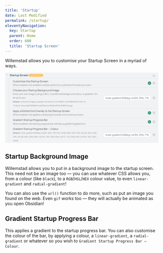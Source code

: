 ```yaml
---
title: 'Startup'
date: Last Modified 
permalink: /startup/
eleventyNavigation:
  key: Startup
  parent: Home
  order: 600
  title: 'Startup Screen'
---
```


Willemstad allows you to customise your Startup Screen in a myriad of ways.

![](/content/images/ss-startup.png)

## Startup Background Image
Willemstad allows you to put in a background image to the startup screen. This need not be an image too — you can use whatever CSS allows you, from a colour (like `black`), to a `RGB`/`HSL`/`HEX` colour value, to even `linear-gradient` and `radial-gradient`!

You can also use the `url()` function to do more, such as put an image you found on the web. Even `gif` works too — they will actually be animated as you open Obsidian!


## Gradient Startup Progress Bar
This applies a gradient to the startup progress bar. You can also customise the colour of the bar, by applying a colour, a `linear-gradient`, a `radial-gradient` or whatever so you wish to `Gradient Startup Progress Bar — Colour`.